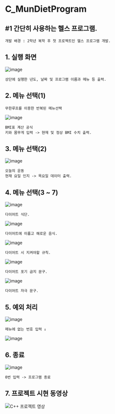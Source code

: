# C_MunDietProgram
## #1 간단히 사용하는 헬스 프로그램.

```
개발 배경 : 2학년 복학 후 첫 프로젝트인 헬스 프로그램 개발.
```

## 1. 실행 화면
 
![image](https://user-images.githubusercontent.com/81169838/112105256-82a18480-8bef-11eb-9515-da67663ac00a.png)
```
상단에 실행한 년도, 날짜 및 프로그램 이름과 메뉴 등 출력.
```
## 2. 메뉴 선택(1)
```
무한루프를 이용한 반복된 메뉴선택
```
![image](https://user-images.githubusercontent.com/81169838/112106346-e6787d00-8bf0-11eb-8b43-cdaade875891.png)
```
BMI표 계산 공식
키와 몸무게 입력 -> 현재 및 정상 BMI 수치 출력.
```
## 3. 메뉴 선택(2)
![image](https://user-images.githubusercontent.com/81169838/112107186-f9d81800-8bf1-11eb-981d-983f8459adb7.png)
```
오늘의 운동
현재 요일 인지 -> 목요일 데이터 출력.
```
## 4. 메뉴 선택(3 ~ 7)
![image](https://user-images.githubusercontent.com/81169838/112108588-c1d1d480-8bf3-11eb-8a6b-c1635bf4e563.png)
```
다이어트 식단.
```

![image](https://user-images.githubusercontent.com/81169838/112109049-66ecad00-8bf4-11eb-8871-5162678d341e.png)
```
다이어트에 이롭고 해로운 음식.
```

![image](https://user-images.githubusercontent.com/81169838/112109208-9f8c8680-8bf4-11eb-8fbb-87585c102371.png)
```
다이어트 시 지켜야할 규칙.
```

![image](https://user-images.githubusercontent.com/81169838/112109349-cb0f7100-8bf4-11eb-8cc7-5dc828551186.png)
```
다이어트 포기 금지 문구.
```

![image](https://user-images.githubusercontent.com/81169838/112109474-f98d4c00-8bf4-11eb-9c9d-bd41dea554b0.png)
```
다이어트 자극 문구.
```

## 5. 예외 처리
![image](https://user-images.githubusercontent.com/81169838/112109762-4bce6d00-8bf5-11eb-92cd-5b7f10e8b3e5.png)
```
메뉴에 없는 번호 입력 ↓
```
![image](https://user-images.githubusercontent.com/81169838/112109992-9fd95180-8bf5-11eb-8a1a-0c92a870dbe2.png)

## 6. 종료
![image](https://user-images.githubusercontent.com/81169838/112110090-c6978800-8bf5-11eb-81df-623f5b74c062.png)
```
0번 입력 -> 프로그램 종료
```

## 7. 프로젝트 시현 동영상
![C++ 프로젝트 영상](https://user-images.githubusercontent.com/81169838/112112069-635b2500-8bf8-11eb-937c-f559db70008b.gif)
